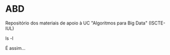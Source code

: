 # ABD
Repositório dos materiais de apoio à UC "Algoritmos para Big Data" (ISCTE-IUL)

  ls -l

É assim...
